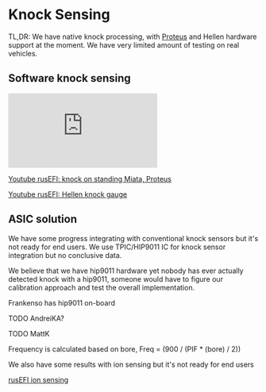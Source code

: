 # Knock Sensing

TL,DR: We have native knock processing, with [Proteus](Proteus) and Hellen hardware support at the moment. We have very limited amount of testing on real vehicles.

## Software knock sensing

![x](https://rusefi.com/forum/download/file.php?id=6900)

[Youtube rusEFI: knock on standing Miata, Proteus](https://youtu.be/GOWEKU2SH9I)

[Youtube rusEFI: Hellen knock gauge](https://youtu.be/oJKI8X4oxCs)

## ASIC solution

We have some progress integrating with conventional knock sensors but it's not ready for end users.
We use TPIC/HIP9011 IC for knock sensor integration but no conclusive data.

We believe that we have hip9011 hardware yet nobody has ever actually detected knock with a hip9011,
someone would have to figure our calibration approach and test the overall implementation.

Frankenso has hip9011 on-board

TODO AndreiKA?

TODO MattK

Frequency is calculated based on bore, Freq = (900 / (PIF * (bore) / 2))

We also have some results with ion sensing but it's not ready for end users

[rusEFI ion sensing](Saab-Trionic-8-Combustion-Detection-Module-on-Mazda-Miata-running-rusEFI)

